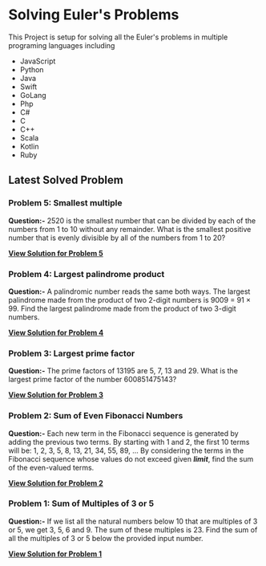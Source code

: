 # Solving Euler's Problems

This Project is setup for solving all the Euler's problems in multiple programing languages including
- JavaScript
- Python
- Java
- Swift
- GoLang
- Php
- C#
- C
- C++
- Scala
- Kotlin
- Ruby

## Latest Solved Problem

### Problem 5: Smallest multiple

**Question:-**
2520 is the smallest number that can be divided by each of the numbers from 1 to 10 without any remainder.
What is the smallest positive number that is evenly divisible by all of the numbers from 1 to 20?

**[View Solution for Problem 5 ](./5/)**

### Problem 4: Largest palindrome product

**Question:-**
A palindromic number reads the same both ways.
The largest palindrome made from the product of two 2-digit numbers is 9009 = 91 × 99.
Find the largest palindrome made from the product of two 3-digit numbers.

**[View Solution for Problem 4 ](./4/)**

### Problem 3: Largest prime factor

**Question:-**
The prime factors of 13195 are 5, 7, 13 and 29.
What is the largest prime factor of the number 600851475143?

**[View Solution for Problem 3 ](./3/)**

### Problem 2: Sum of Even Fibonacci Numbers

**Question:-**
Each new term in the Fibonacci sequence is generated by adding the previous two terms. By starting with 1 and 2, the first 10 terms will be:
1, 2, 3, 5, 8, 13, 21, 34, 55, 89, ... By considering the terms in the Fibonacci sequence whose values do not exceed given ***limit***, find the sum of the even-valued terms.

**[View Solution for Problem 2 ](./2/)**

### Problem 1: Sum of Multiples of 3 or 5

**Question:-**
If we list all the natural numbers below 10 that are multiples of 3 or 5, we get 3, 5, 6 and 9. The sum of these multiples is 23.
Find the sum of all the multiples of 3 or 5 below the provided input number.

**[View Solution for Problem 1 ](./1/)**